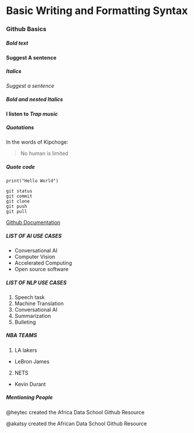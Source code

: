 # Basic Writing and Formatting Syntax
### Github Basics

##### Bold text
**Suggest A sentence**

##### Italics

*Suggest a sentence*

##### Bold and nested Italics

**I listen to *Trap music***

##### Quotations
In the words of Kipchoge:
>No human is limited

##### Quote code
```
print("Hello World")

git status
git commit
git clone
git push
git pull

```

[Github Documentation](https://docs.github.com/en)
##### LIST OF AI USE CASES
- Conversational AI
-  Computer Vision
-  Accelerated Computing
-  Open source software

##### LIST OF NLP USE CASES
1. Speech task
2. Machine Translation
3. Conversational AI
4. Summarization
5. Bulleting

##### NBA TEAMS
1. LA lakers
  - LeBron James
2. NETS
 - Kevin Durant

##### Mentioning People
@heytec created the Africa Data School Github Resource

@akatsy created the African Data School Github Resource
